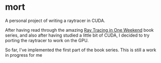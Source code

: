 # mort
A personal project of writing a raytracer in CUDA.

After having read through the amazing [Ray Tracing in One Weekend](https://raytracing.github.io/) book series, and also after having studied a little bit of CUDA, I decided to try porting the raytracer to work on the GPU.

So far, I've implemented the first part of the book series. This is still a work in progress for me

